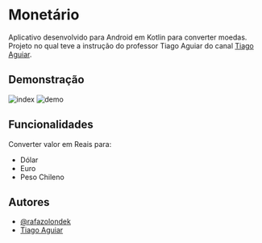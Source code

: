 
# Monetário

Aplicativo desenvolvido para Android em Kotlin para converter moedas.
Projeto no qual teve a instrução do professor Tiago Aguiar do canal [Tiago Aguiar](https://www.youtube.com/@TiagoAguiar).
## Demonstração

![index](https://user-images.githubusercontent.com/71945361/206232363-be7d06fc-7c8f-49e8-8a9a-c3094ad37f93.png)
![demo](https://user-images.githubusercontent.com/71945361/206211550-faf72d72-4250-4e67-9874-fe720cecfda5.png)

## Funcionalidades

Converter valor em Reais para:
- Dólar
- Euro
- Peso Chileno


## Autores

- [@rafazolondek](https://www.github.com/rafazolondek)
- [Tiago Aguiar](https://www.youtube.com/@TiagoAguiar)

